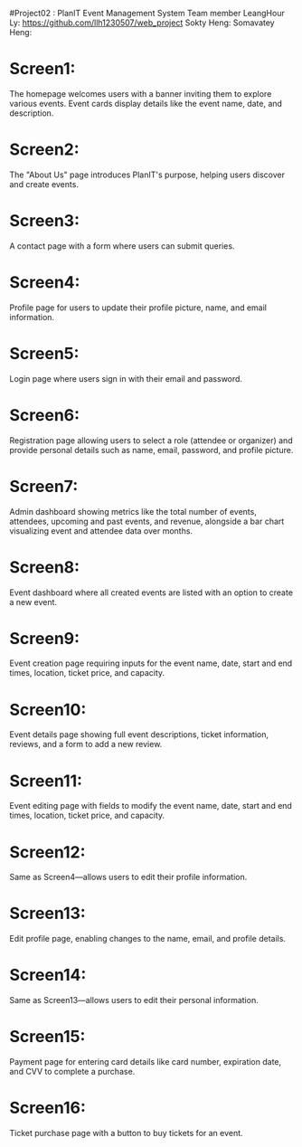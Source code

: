 #Project02 : PlanIT Event Management System
Team member
LeangHour Ly: https://github.com/llh1230507/web_project
Sokty Heng:
Somavatey Heng:


<h1>Screen1: </h1> 
The homepage welcomes users with a banner inviting them to explore various events. Event cards display details like the event name, date, and description.

<h1>Screen2: </h1> 
The "About Us" page introduces PlanIT's purpose, helping users discover and create events.

<h1>Screen3: </h1> 
A contact page with a form where users can submit queries.

<h1>Screen4: </h1> 
Profile page for users to update their profile picture, name, and email information.

<h1>Screen5: </h1>
Login page where users sign in with their email and password.

<h1>Screen6: </h1>
Registration page allowing users to select a role (attendee or organizer) and provide personal details such as name, email, password, and profile picture.

<h1>Screen7: </h1> 
Admin dashboard showing metrics like the total number of events, attendees, upcoming and past events, and revenue, alongside a bar chart visualizing event and attendee data over months.

<h1>Screen8: </h1> 
Event dashboard where all created events are listed with an option to create a new event.

<h1>Screen9: </h1> 
Event creation page requiring inputs for the event name, date, start and end times, location, ticket price, and capacity.

<h1>Screen10: </h1> 
Event details page showing full event descriptions, ticket information, reviews, and a form to add a new review.

<h1>Screen11: </h1> 
Event editing page with fields to modify the event name, date, start and end times, location, ticket price, and capacity.

<h1>Screen12: </h1> 
Same as Screen4—allows users to edit their profile information.

<h1>Screen13: </h1> 
Edit profile page, enabling changes to the name, email, and profile details.

<h1>Screen14: </h1> 
Same as Screen13—allows users to edit their personal information.

<h1>Screen15: </h1> 
Payment page for entering card details like card number, expiration date, and CVV to complete a purchase.

<h1>Screen16: </h1> 
Ticket purchase page with a button to buy tickets for an event.
